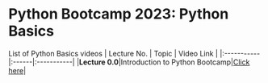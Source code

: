 # Python Bootcamp 2023: Python Basics
List of Python Basics videos
| Lecture No. | Topic | Video Link |
|:-----------|:------|:-----------|
|**Lecture 0.0**|Introduction to Python Bootcamp|[Click here](https://youtu.be/NZLrtdKVMT4)|
